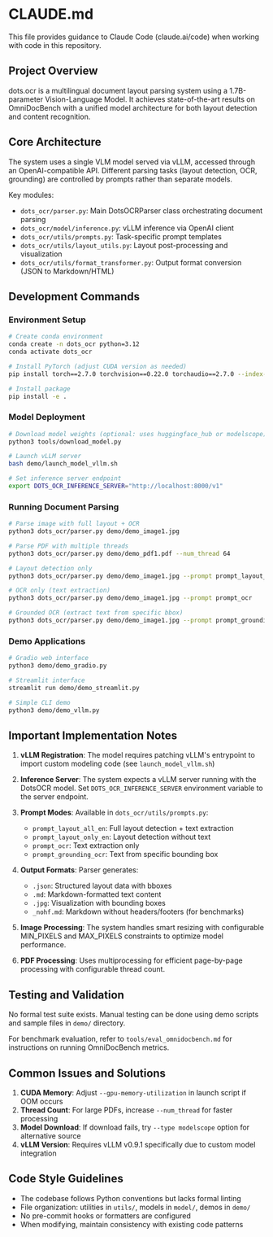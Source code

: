 # CLAUDE.md

This file provides guidance to Claude Code (claude.ai/code) when working with code in this repository.

## Project Overview

dots.ocr is a multilingual document layout parsing system using a 1.7B-parameter Vision-Language Model. It achieves state-of-the-art results on OmniDocBench with a unified model architecture for both layout detection and content recognition.

## Core Architecture

The system uses a single VLM model served via vLLM, accessed through an OpenAI-compatible API. Different parsing tasks (layout detection, OCR, grounding) are controlled by prompts rather than separate models.

Key modules:
- `dots_ocr/parser.py`: Main DotsOCRParser class orchestrating document parsing
- `dots_ocr/model/inference.py`: vLLM inference via OpenAI client
- `dots_ocr/utils/prompts.py`: Task-specific prompt templates
- `dots_ocr/utils/layout_utils.py`: Layout post-processing and visualization
- `dots_ocr/utils/format_transformer.py`: Output format conversion (JSON to Markdown/HTML)

## Development Commands

### Environment Setup
```bash
# Create conda environment
conda create -n dots_ocr python=3.12
conda activate dots_ocr

# Install PyTorch (adjust CUDA version as needed)
pip install torch==2.7.0 torchvision==0.22.0 torchaudio==2.7.0 --index-url https://download.pytorch.org/whl/cu128

# Install package
pip install -e .
```

### Model Deployment
```bash
# Download model weights (optional: uses huggingface_hub or modelscope)
python3 tools/download_model.py

# Launch vLLM server
bash demo/launch_model_vllm.sh

# Set inference server endpoint
export DOTS_OCR_INFERENCE_SERVER="http://localhost:8000/v1"
```

### Running Document Parsing
```bash
# Parse image with full layout + OCR
python3 dots_ocr/parser.py demo/demo_image1.jpg

# Parse PDF with multiple threads
python3 dots_ocr/parser.py demo/demo_pdf1.pdf --num_thread 64

# Layout detection only
python3 dots_ocr/parser.py demo/demo_image1.jpg --prompt prompt_layout_only_en

# OCR only (text extraction)
python3 dots_ocr/parser.py demo/demo_image1.jpg --prompt prompt_ocr

# Grounded OCR (extract text from specific bbox)
python3 dots_ocr/parser.py demo/demo_image1.jpg --prompt prompt_grounding_ocr --bbox 163 241 1536 705
```

### Demo Applications
```bash
# Gradio web interface
python3 demo/demo_gradio.py

# Streamlit interface
streamlit run demo/demo_streamlit.py

# Simple CLI demo
python3 demo/demo_vllm.py
```

## Important Implementation Notes

1. **vLLM Registration**: The model requires patching vLLM's entrypoint to import custom modeling code (see `launch_model_vllm.sh`)

2. **Inference Server**: The system expects a vLLM server running with the DotsOCR model. Set `DOTS_OCR_INFERENCE_SERVER` environment variable to the server endpoint.

3. **Prompt Modes**: Available in `dots_ocr/utils/prompts.py`:
   - `prompt_layout_all_en`: Full layout detection + text extraction
   - `prompt_layout_only_en`: Layout detection without text
   - `prompt_ocr`: Text extraction only
   - `prompt_grounding_ocr`: Text from specific bounding box

4. **Output Formats**: Parser generates:
   - `.json`: Structured layout data with bboxes
   - `.md`: Markdown-formatted text content
   - `.jpg`: Visualization with bounding boxes
   - `_nohf.md`: Markdown without headers/footers (for benchmarks)

5. **Image Processing**: The system handles smart resizing with configurable MIN_PIXELS and MAX_PIXELS constraints to optimize model performance.

6. **PDF Processing**: Uses multiprocessing for efficient page-by-page processing with configurable thread count.

## Testing and Validation

No formal test suite exists. Manual testing can be done using demo scripts and sample files in `demo/` directory.

For benchmark evaluation, refer to `tools/eval_omnidocbench.md` for instructions on running OmniDocBench metrics.

## Common Issues and Solutions

1. **CUDA Memory**: Adjust `--gpu-memory-utilization` in launch script if OOM occurs
2. **Thread Count**: For large PDFs, increase `--num_thread` for faster processing
3. **Model Download**: If download fails, try `--type modelscope` option for alternative source
4. **vLLM Version**: Requires vLLM v0.9.1 specifically due to custom model integration

## Code Style Guidelines

- The codebase follows Python conventions but lacks formal linting
- File organization: utilities in `utils/`, models in `model/`, demos in `demo/`
- No pre-commit hooks or formatters are configured
- When modifying, maintain consistency with existing code patterns